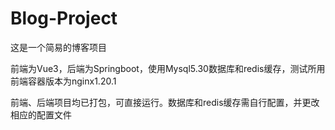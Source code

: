 # Blog-Project
这是一个简易的博客项目

前端为Vue3，后端为Springboot，使用Mysql5.30数据库和redis缓存，测试所用前端容器版本为nginx1.20.1

前端、后端项目均已打包，可直接运行。数据库和redis缓存需自行配置，并更改相应的配置文件
